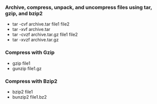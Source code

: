
### Archive, compress, unpack, and uncompress files using tar, gzip, and bzip2

- tar -cvf archive.tar file1 file2
- tar -xvf archive.tar
- tar -cvzf archive.tar.gz file1 file2
- tar -xvzf archive.tar.gz

### Compress with Gzip
- gzip file1
- gunzip file1.gz

### Compress with Bzip2
- bzip2 file1
- bunzip2 file1.bz2
